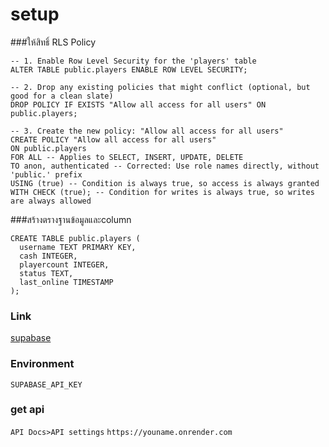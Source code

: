 # setup
###ให้สิทธิ์ RLS Policy
```
-- 1. Enable Row Level Security for the 'players' table
ALTER TABLE public.players ENABLE ROW LEVEL SECURITY;

-- 2. Drop any existing policies that might conflict (optional, but good for a clean slate)
DROP POLICY IF EXISTS "Allow all access for all users" ON public.players;

-- 3. Create the new policy: "Allow all access for all users"
CREATE POLICY "Allow all access for all users"
ON public.players
FOR ALL -- Applies to SELECT, INSERT, UPDATE, DELETE
TO anon, authenticated -- Corrected: Use role names directly, without 'public.' prefix
USING (true) -- Condition is always true, so access is always granted
WITH CHECK (true); -- Condition for writes is always true, so writes are always allowed
```

###สร้างตรางฐานข้อมูลและcolumn
```
CREATE TABLE public.players (
  username TEXT PRIMARY KEY,
  cash INTEGER,
  playercount INTEGER,
  status TEXT,
  last_online TIMESTAMP
);
```

### Link
[supabase](https://supabase.com)

### Environment
```SUPABASE_API_KEY```

### get api 
```API Docs>API settings```
```https://youname.onrender.com```


